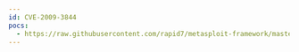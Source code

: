 ```yaml
---
id: CVE-2009-3844
pocs:
  - https://raw.githubusercontent.com/rapid7/metasploit-framework/master/modules/exploits/windows/misc/hp_omniinet_2.rb
---
```

